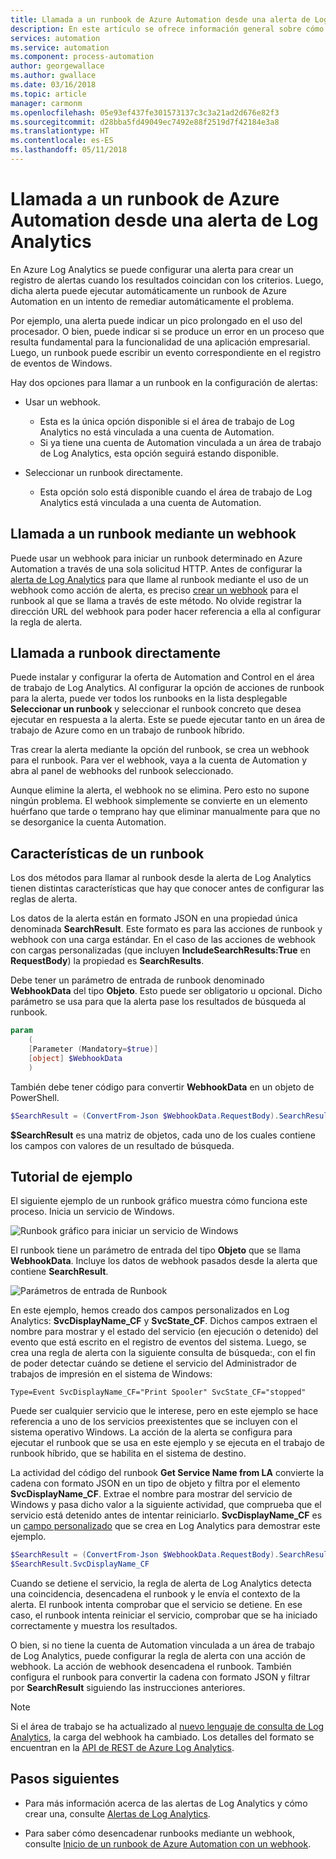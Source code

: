 ```yaml
---
title: Llamada a un runbook de Azure Automation desde una alerta de Log Analytics
description: En este artículo se ofrece información general sobre cómo invocar un runbook de Automation desde una alerta de Log Analytics en Azure.
services: automation
ms.service: automation
ms.component: process-automation
author: georgewallace
ms.author: gwallace
ms.date: 03/16/2018
ms.topic: article
manager: carmonm
ms.openlocfilehash: 05e93ef437fe301573137c3c3a21ad2d676e82f3
ms.sourcegitcommit: d28bba5fd49049ec7492e88f2519d7f42184e3a8
ms.translationtype: HT
ms.contentlocale: es-ES
ms.lasthandoff: 05/11/2018
---
```

# <a name="call-an-azure-automation-runbook-from-a-log-analytics-alert"></a>Llamada a un runbook de Azure Automation desde una alerta de Log Analytics

En Azure Log Analytics se puede configurar una alerta para crear un registro de alertas cuando los resultados coincidan con los criterios. Luego, dicha alerta puede ejecutar automáticamente un runbook de Azure Automation en un intento de remediar automáticamente el problema. 

Por ejemplo, una alerta puede indicar un pico prolongado en el uso del procesador. O bien, puede indicar si se produce un error en un proceso que resulta fundamental para la funcionalidad de una aplicación empresarial. Luego, un runbook puede escribir un evento correspondiente en el registro de eventos de Windows.  

Hay dos opciones para llamar a un runbook en la configuración de alertas:

* Usar un webhook.
   * Esta es la única opción disponible si el área de trabajo de Log Analytics no está vinculada a una cuenta de Automation.
   * Si ya tiene una cuenta de Automation vinculada a un área de trabajo de Log Analytics, esta opción seguirá estando disponible.  

* Seleccionar un runbook directamente.
   * Esta opción solo está disponible cuando el área de trabajo de Log Analytics está vinculada a una cuenta de Automation.

## <a name="calling-a-runbook-by-using-a-webhook"></a>Llamada a un runbook mediante un webhook

Puede usar un webhook para iniciar un runbook determinado en Azure Automation a través de una sola solicitud HTTP. Antes de configurar la [alerta de Log Analytics](../log-analytics/log-analytics-alerts.md#alert-rules) para que llame al runbook mediante el uso de un webhook como acción de alerta, es preciso [crear un webhook](automation-webhooks.md#creating-a-webhook) para el runbook al que se llama a través de este método. No olvide registrar la dirección URL del webhook para poder hacer referencia a ella al configurar la regla de alerta.   

## <a name="calling-a-runbook-directly"></a>Llamada a runbook directamente

Puede instalar y configurar la oferta de Automation and Control en el área de trabajo de Log Analytics. Al configurar la opción de acciones de runbook para la alerta, puede ver todos los runbooks en la lista desplegable **Seleccionar un runbook** y seleccionar el runbook concreto que desea ejecutar en respuesta a la alerta. Este se puede ejecutar tanto en un área de trabajo de Azure como en un trabajo de runbook híbrido. 

Tras crear la alerta mediante la opción del runbook, se crea un webhook para el runbook. Para ver el webhook, vaya a la cuenta de Automation y abra al panel de webhooks del runbook seleccionado. 

Aunque elimine la alerta, el webhook no se elimina. Pero esto no supone ningún problema. El webhook simplemente se convierte en un elemento huérfano que tarde o temprano hay que eliminar manualmente para que no se desorganice la cuenta Automation.  

## <a name="characteristics-of-a-runbook"></a>Características de un runbook

Los dos métodos para llamar al runbook desde la alerta de Log Analytics tienen distintas características que hay que conocer antes de configurar las reglas de alerta. 

Los datos de la alerta están en formato JSON en una propiedad única denominada **SearchResult**. Este formato es para las acciones de runbook y webhook con una carga estándar. En el caso de las acciones de webhook con cargas personalizadas (que incluyen **IncludeSearchResults:True** en **RequestBody**) la propiedad es **SearchResults**.

Debe tener un parámetro de entrada de runbook denominado **WebhookData** del tipo **Objeto**. Esto puede ser obligatorio u opcional. Dicho parámetro se usa para que la alerta pase los resultados de búsqueda al runbook.

```powershell
param  
    (  
    [Parameter (Mandatory=$true)]  
    [object] $WebhookData  
    )
```
También debe tener código para convertir **WebhookData** en un objeto de PowerShell.

```powershell
$SearchResult = (ConvertFrom-Json $WebhookData.RequestBody).SearchResult.value
```

**$SearchResult** es una matriz de objetos, cada uno de los cuales contiene los campos con valores de un resultado de búsqueda.


## <a name="example-walkthrough"></a>Tutorial de ejemplo

El siguiente ejemplo de un runbook gráfico muestra cómo funciona este proceso. Inicia un servicio de Windows.

![Runbook gráfico para iniciar un servicio de Windows](media/automation-invoke-runbook-from-omsla-alert/automation-runbook-restartservice.png)

El runbook tiene un parámetro de entrada del tipo **Objeto** que se llama **WebhookData**. Incluye los datos de webhook pasados desde la alerta que contiene **SearchResult**.

![Parámetros de entrada de Runbook](media/automation-invoke-runbook-from-omsla-alert/automation-runbook-restartservice-inputparameter.png)

En este ejemplo, hemos creado dos campos personalizados en Log Analytics: **SvcDisplayName_CF** y **SvcState_CF**. Dichos campos extraen el nombre para mostrar y el estado del servicio (en ejecución o detenido) del evento que está escrito en el registro de eventos del sistema. Luego, se crea una regla de alerta con la siguiente consulta de búsqueda:, con el fin de poder detectar cuándo se detiene el servicio del Administrador de trabajos de impresión en el sistema de Windows:

`Type=Event SvcDisplayName_CF="Print Spooler" SvcState_CF="stopped"` 

Puede ser cualquier servicio que le interese, pero en este ejemplo se hace referencia a uno de los servicios preexistentes que se incluyen con el sistema operativo Windows. La acción de la alerta se configura para ejecutar el runbook que se usa en este ejemplo y se ejecuta en el trabajo de runbook híbrido, que se habilita en el sistema de destino.   

La actividad del código del runbook **Get Service Name from LA** convierte la cadena con formato JSON en un tipo de objeto y filtra por el elemento **SvcDisplayName_CF**. Extrae el nombre para mostrar del servicio de Windows y pasa dicho valor a la siguiente actividad, que comprueba que el servicio está detenido antes de intentar reiniciarlo. **SvcDisplayName_CF** es un [campo personalizado](../log-analytics/log-analytics-custom-fields.md) que se crea en Log Analytics para demostrar este ejemplo.

```powershell
$SearchResult = (ConvertFrom-Json $WebhookData.RequestBody).SearchResult.value
$SearchResult.SvcDisplayName_CF  
```

Cuando se detiene el servicio, la regla de alerta de Log Analytics detecta una coincidencia, desencadena el runbook y le envía el contexto de la alerta. El runbook intenta comprobar que el servicio se detiene. En ese caso, el runbook intenta reiniciar el servicio, comprobar que se ha iniciado correctamente y muestra los resultados.     

O bien, si no tiene la cuenta de Automation vinculada a un área de trabajo de Log Analytics, puede configurar la regla de alerta con una acción de webhook. La acción de webhook desencadena el runbook. También configura el runbook para convertir la cadena con formato JSON y filtrar por **SearchResult** siguiendo las instrucciones anteriores.    

>[!NOTE]
> Si el área de trabajo se ha actualizado al [nuevo lenguaje de consulta de Log Analytics](../log-analytics/log-analytics-log-search-upgrade.md), la carga del webhook ha cambiado. Los detalles del formato se encuentran en la [API de REST de Azure Log Analytics](https://aka.ms/loganalyticsapiresponse).

## <a name="next-steps"></a>Pasos siguientes

* Para más información acerca de las alertas de Log Analytics y cómo crear una, consulte [Alertas de Log Analytics](../log-analytics/log-analytics-alerts.md).

* Para saber cómo desencadenar runbooks mediante un webhook, consulte [Inicio de un runbook de Azure Automation con un webhook](automation-webhooks.md).
